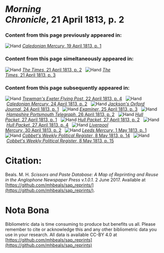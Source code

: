 # *Morning Chronicle*, 21 April 1813, p. 2  
  
### Content from this page previously appeared in:  
![Hand](http://scissorsandpaste.net/wp-content/uploads/2017/06/smallhandpointer.png) [*Caledonian Mercury*, 19 April 1813, p. 1](https://mhbeals.github.io/sap_html/Caledonian-Mercury/Caledonian-Mercury-19-April-1813-p-1)  
  
### Content from this page simeltaneously appeared in:  
![Hand](http://scissorsandpaste.net/wp-content/uploads/2017/06/smallhandpointer.png) [*The Times*, 21 April 1813, p. 2](https://mhbeals.github.io/sap_html/The-Times/The-Times-21-April-1813-p-2)  
![Hand](http://scissorsandpaste.net/wp-content/uploads/2017/06/smallhandpointer.png) [*The Times*, 21 April 1813, p. 3](https://mhbeals.github.io/sap_html/The-Times/The-Times-21-April-1813-p-3)  
  
### Content from this page subsequently appeared in:  
![Hand](http://scissorsandpaste.net/wp-content/uploads/2017/06/smallhandpointer.png) [*Trewman's Exeter Flying Post*, 22 April 1813, p. 4](https://mhbeals.github.io/sap_html/Trewman's-Exeter-Flying-Post/Trewman's-Exeter-Flying-Post-22-April-1813-p-4)  
![Hand](http://scissorsandpaste.net/wp-content/uploads/2017/06/smallhandpointer.png) [*Caledonian Mercury*, 24 April 1813, p. 2](https://mhbeals.github.io/sap_html/Caledonian-Mercury/Caledonian-Mercury-24-April-1813-p-2)  
![Hand](http://scissorsandpaste.net/wp-content/uploads/2017/06/smallhandpointer.png) [*Jackson's Oxford Journal*, 24 April 1813, p. 1](https://mhbeals.github.io/sap_html/Jackson's-Oxford-Journal/Jackson's-Oxford-Journal-24-April-1813-p-1)  
![Hand](http://scissorsandpaste.net/wp-content/uploads/2017/06/smallhandpointer.png) [*Examiner*, 25 April 1813, p. 3](https://mhbeals.github.io/sap_html/Examiner/Examiner-25-April-1813-p-3)  
![Hand](http://scissorsandpaste.net/wp-content/uploads/2017/06/smallhandpointer.png) [*Hampshire Portsmouth Telegraph*, 26 April 1813, p. 2](https://mhbeals.github.io/sap_html/Hampshire-Portsmouth-Telegraph/Hampshire-Portsmouth-Telegraph-26-April-1813-p-2)  
![Hand](http://scissorsandpaste.net/wp-content/uploads/2017/06/smallhandpointer.png) [*Hull Packet*, 27 April 1813, p. 1](https://mhbeals.github.io/sap_html/Hull-Packet/Hull-Packet-27-April-1813-p-1)  
![Hand](http://scissorsandpaste.net/wp-content/uploads/2017/06/smallhandpointer.png) [*Hull Packet*, 27 April 1813, p. 2](https://mhbeals.github.io/sap_html/Hull-Packet/Hull-Packet-27-April-1813-p-2)  
![Hand](http://scissorsandpaste.net/wp-content/uploads/2017/06/smallhandpointer.png) [*Hull Packet*, 27 April 1813, p. 4](https://mhbeals.github.io/sap_html/Hull-Packet/Hull-Packet-27-April-1813-p-4)  
![Hand](http://scissorsandpaste.net/wp-content/uploads/2017/06/smallhandpointer.png) [*Liverpool Mercury*, 30 April 1813, p. 2](https://mhbeals.github.io/sap_html/Liverpool-Mercury/Liverpool-Mercury-30-April-1813-p-2)  
![Hand](http://scissorsandpaste.net/wp-content/uploads/2017/06/smallhandpointer.png) [*Leeds Mercury*, 1 May 1813, p. 1](https://mhbeals.github.io/sap_html/Leeds-Mercury/Leeds-Mercury-1-May-1813-p-1)  
![Hand](http://scissorsandpaste.net/wp-content/uploads/2017/06/smallhandpointer.png) [*Cobbet's Weekly Political Register*, 8 May 1813, p. 14](https://mhbeals.github.io/sap_html/Cobbet's-Weekly-Political-Register/Cobbet's-Weekly-Political-Register-8-May-1813-p-14)  
![Hand](http://scissorsandpaste.net/wp-content/uploads/2017/06/smallhandpointer.png) [*Cobbet's Weekly Political Register*, 8 May 1813, p. 15](https://mhbeals.github.io/sap_html/Cobbet's-Weekly-Political-Register/Cobbet's-Weekly-Political-Register-8-May-1813-p-15)  


# Citation: 

Beals. M. H. *Scissors and Paste Database: A Map of Reprinting and Reuse in the Anglophone Newspaper Press v.1.0.1.* 2 June 2017. Available at [https://github.com/mhbeals/sap_reprints/](https://github.com/mhbeals/sap_reprints/). 

# Nota Bona

Bibliometric data is time consuming to produce but benefits us all. Please remember to cite or acknowledge this and any other bibliometric data you use in your research. All data is available CC-BY 4.0 at [https://github.com/mhbeals/sap_reprints](https://github.com/mhbeals/sap_reprints)